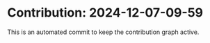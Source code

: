 # Contribution: 2024-12-07-09-59
This is an automated commit to keep the contribution graph active.
